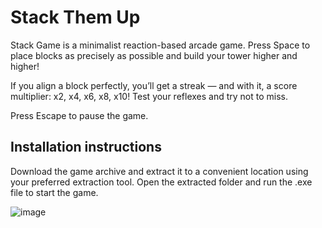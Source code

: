 <h1>Stack Them Up</h1>
<p>Stack Game is a minimalist reaction-based arcade game. Press Space to place blocks as precisely as possible and build your tower higher and higher!

If you align a block perfectly, you’ll get a streak — and with it, a score multiplier: x2, x4, x6, x8, x10!
Test your reflexes and try not to miss.

Press Escape to pause the game.</p>
<h2>Installation instructions</h2>
<p>Download the game archive and extract it to a convenient location using your preferred extraction tool.
Open the extracted folder and run the .exe file to start the game.</p>

![image](https://github.com/user-attachments/assets/b258ff81-a749-417e-9285-854f8dcef2cd)
